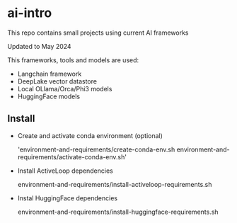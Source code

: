 # ai-intro

This repo contains small projects using current AI frameworks 

Updated to May 2024

This frameworks, tools and models are used:

- Langchain framework
- DeepLake vector datastore
- Local OLlama/Orca/Phi3 models
- HuggingFace models

## Install

- Create and activate conda environment (optional)

    'environment-and-requirements/create-conda-env.sh
    environment-and-requirements/activate-conda-env.sh'

- Install ActiveLoop dependencies
    
    environment-and-requirements/install-activeloop-requirements.sh

- Instal HuggingFace dependencies

    environment-and-requirements/install-huggingface-requirements.sh





